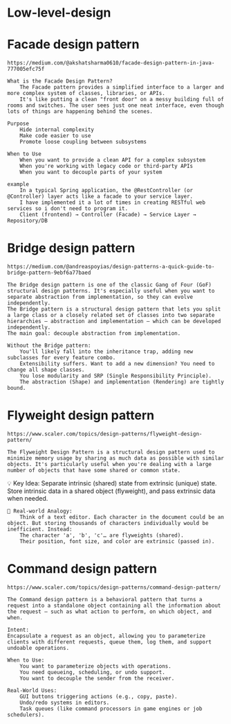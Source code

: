 # Low-level-design

# Facade design pattern
    https://medium.com/@akshatsharma0610/facade-design-pattern-in-java-777005efc75f

    What is the Facade Design Pattern?
        The Facade pattern provides a simplified interface to a larger and more complex system of classes, libraries, or APIs.
        It's like putting a clean "front door" on a messy building full of rooms and switches. The user sees just one neat interface, even though lots of things are happening behind the scenes.

    Purpose
        Hide internal complexity
        Make code easier to use
        Promote loose coupling between subsystems
    
    When to Use
        When you want to provide a clean API for a complex subsystem
        When you're working with legacy code or third-party APIs
        When you want to decouple parts of your system
    
    example
        In a typical Spring application, the @RestController (or @Controller) layer acts like a facade to your service layer.
        I have implemented it a lot of times in creating RESTful web services so i don't need to program it.
        Client (frontend) → Controller (Facade) → Service Layer → Repository/DB

# Bridge design pattern
    https://medium.com/@andreaspoyias/design-patterns-a-quick-guide-to-bridge-pattern-9ebf6a77baed

    The Bridge design pattern is one of the classic Gang of Four (GoF) structural design patterns. It's especially useful when you want to separate abstraction from implementation, so they can evolve independently.
    The Bridge pattern is a structural design pattern that lets you split a large class or a closely related set of classes into two separate hierarchies — abstraction and implementation — which can be developed independently.
    The main goal: decouple abstraction from implementation.

    Without the Bridge pattern:
        You'll likely fall into the inheritance trap, adding new subclasses for every feature combo.
        Extensibility suffers. Want to add a new dimension? You need to change all shape classes.
        You lose modularity and SRP (Single Responsibility Principle).
        The abstraction (Shape) and implementation (Rendering) are tightly bound.

# Flyweight design pattern
    https://www.scaler.com/topics/design-patterns/flyweight-design-pattern/

    The Flyweight Design Pattern is a structural design pattern used to minimize memory usage by sharing as much data as possible with similar objects. It's particularly useful when you're dealing with a large number of objects that have some shared or common state.

💡 Key Idea:
        Separate intrinsic (shared) state from extrinsic (unique) state. Store intrinsic data in a shared object (flyweight), and pass extrinsic data when needed.

    🧵 Real-world Analogy:
        Think of a text editor. Each character in the document could be an object. But storing thousands of characters individually would be inefficient. Instead:
        The character 'a', 'b', 'c'… are flyweights (shared).
        Their position, font size, and color are extrinsic (passed in).

# Command design pattern
    https://www.scaler.com/topics/design-patterns/command-design-pattern/
        
    The Command design pattern is a behavioral pattern that turns a request into a standalone object containing all the information about the request — such as what action to perform, on which object, and when.

    Intent:
    Encapsulate a request as an object, allowing you to parameterize clients with different requests, queue them, log them, and support undoable operations.

    When to Use:
        You want to parameterize objects with operations.
        You need queueing, scheduling, or undo support.
        You want to decouple the sender from the receiver.

    Real-World Uses:
        GUI buttons triggering actions (e.g., copy, paste).
        Undo/redo systems in editors.
        Task queues (like command processors in game engines or job schedulers).

